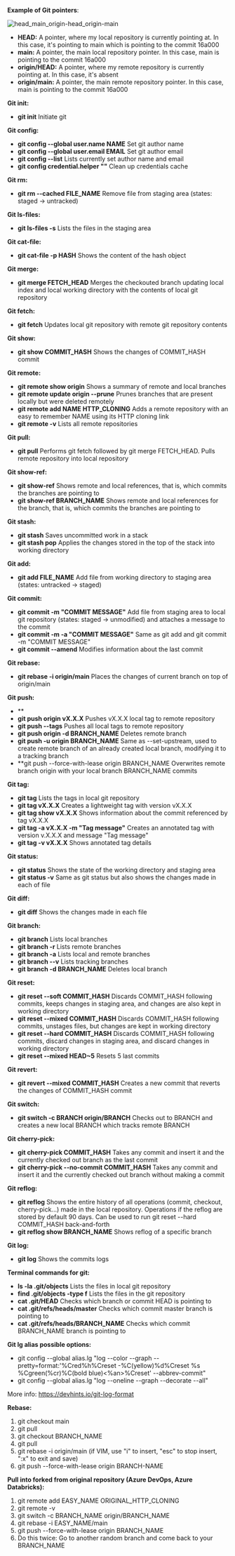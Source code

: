 **Example of Git pointers**:

![head_main_origin-head_origin-main](https://user-images.githubusercontent.com/22715620/212566175-67ba595f-acb8-4719-ba92-00734a0c2a60.png)

- **HEAD:** A pointer, where my local repository is currently pointing at.
In this case, it's pointing to main which is pointing to the commit
16a000
- **main:** A pointer, the main local repository pointer. In this case,
main is pointing to the commit 16a000
- **origin/HEAD:** A pointer, where my remote repository is currently
pointing at. In this case, it's absent
- **origin/main:** A pointer, the main remote repository pointer. In this
case, main is pointing to the commit 16a000

**Git init:**

- **git init** Initiate git

**Git config:**

- **git config \--global user.name NAME** Set git author name
- **git config \--global user.email EMAIL** Set git author email
- **git config \--list** Lists currently set author name and email
- **git config credential.helper ""** Clean up credentials cache

**Git rm:**

- **git rm \--cached FILE_NAME** Remove file from staging area (states: staged -\> untracked)

**Git ls-files:**

- **git ls-files -s** Lists the files in the staging area

**Git cat-file:**

- **git cat-file -p HASH** Shows the content of the hash object

**Git merge:**

- **git merge FETCH_HEAD** Merges the checkouted branch updating local index and local working directory with the contents of local git repository

**Git fetch:**

- **git fetch** Updates local git repository with remote git repository contents

**Git show:**

- **git show COMMIT_HASH** Shows the changes of COMMIT_HASH commit

**Git remote:**

- **git remote show origin** Shows a summary of remote and local branches
- **git remote update origin \--prune** Prunes branches that are present locally but were deleted remotely
- **git remote add NAME HTTP_CLONING** Adds a remote repository with an easy to remember NAME using its HTTP cloning link
- **git remote -v** Lists all remote repositories

**Git pull:**

- **git pull** Performs git fetch followed by git merge FETCH_HEAD. Pulls remote repository into local repository

**Git show-ref:**

- **git show-ref** Shows remote and local references, that is, which commits the branches are pointing to
- **git show-ref BRANCH_NAME** Shows remote and local references for the branch, that is, which commits the branches are pointing to

**Git stash:**

- **git stash** Saves uncommitted work in a stack
- **git stash pop** Applies the changes stored in the top of the stack into working directory

**Git add:**

- **git add FILE_NAME** Add file from working directory to staging area (states: untracked -\> staged)

**Git commit:**

- **git commit -m "COMMIT MESSAGE"** Add file from staging area to local git repository (states: staged -\> unmodified) and attaches a message to the commit
- **git commit -m -a "COMMIT MESSAGE"** Same as git add and git commit -m "COMMIT MESSAGE"
- **git commit \--amend** Modifies information about the last commit

**Git rebase:**

- **git rebase -i origin/main** Places the changes of current branch on top of origin/main

**Git push:**

- **
- **git push origin vX.X.X** Pushes vX.X.X local tag to remote repository
- **git push \--tags** Pushes all local tags to remote repository
- **git push origin -d BRANCH_NAME** Deletes remote branch
- **git push -u origin BRANCH_NAME** Same as \--set-upstream, used to create remote branch of an already created local branch, modifying it to a tracking branch
- **git push --force-with-lease origin BRANCH_NAME Overwrites remote branch origin with your local branch BRANCH_NAME commits 

**Git tag:**

- **git tag** Lists the tags in local git repository
- **git tag vX.X.X** Creates a lightweight tag with version vX.X.X
- **git tag show vX.X.X** Shows information about the commit referenced by tag vX.X.X
- **git tag -a vX.X.X -m \"Tag message\"** Creates an annotated tag with version v.X.X.X and message \"Tag message\"
- **git tag -v vX.X.X** Shows annotated tag details

**Git status:**

- **git status** Shows the state of the working directory and staging area
- **git status -v** Same as git status but also shows the changes made in each of file

**Git diff:**

- **git diff** Shows the changes made in each file

**Git branch:**

- **git branch** Lists local branches
- **git branch -r** Lists remote branches
- **git branch -a** Lists local and remote branches
- **git branch \--v** Lists tracking branches
- **git branch -d BRANCH_NAME** Deletes local branch

**Git reset:**

- **git reset \--soft COMMIT_HASH** Discards COMMIT_HASH following commits, keeps changes in staging area, and changes are also kept in working directory
- **git reset \--mixed COMMIT_HASH** Discards COMMIT_HASH following commits, unstages files, but changes are kept in working directory
- **git reset \--hard COMMIT_HASH** Discards COMMIT_HASH following commits, discard changes in staging area, and discard changes in working directory
- **git reset \--mixed HEAD\~5** Resets 5 last commits

**Git revert:**

- **git revert \--mixed COMMIT_HASH** Creates a new commit that reverts the changes of COMMIT_HASH commit

**Git switch:**

- **git switch -c BRANCH origin/BRANCH** Checks out to BRANCH and creates a new local BRANCH which tracks remote BRANCH

**Git cherry-pick:**

- **git cherry-pick COMMIT_HASH** Takes any commit and insert it and the currently checked out branch as the last commit
- **git cherry-pick --no-commit COMMIT_HASH** Takes any commit and insert it and the currently checked out branch without making a commit

**Git reflog:**

- **git reflog** Shows the entire history of all operations (commit, checkout, cherry-pick...) made in the local repository. Operations if the reflog are stored by default 90 days. Can be used to run git reset --hard COMMIT_HASH back-and-forth
- **git reflog show BRANCH_NAME** Shows reflog of a specific branch

**Git log:**

- **git log** Shows the commits logs

**Terminal commands for git:**
- **ls -la .git/objects** Lists the files in local git repository
- **find .git/objects -type f** Lists the files in the git repository
- **cat .git/HEAD** Checks which branch or commit HEAD is pointing to
- **cat .git/refs/heads/master** Checks which commit master branch is pointing to
- **cat .git/refs/heads/BRANCH_NAME** Checks which commit BRANCH_NAME branch is pointing to

**Git lg alias possible options:**

- git config \--global alias.lg \"log \--color \--graph \--pretty=format:\'%Cred%h%Creset -%C(yellow)%d%Creset %s %Cgreen(%cr)%C(bold blue)\<%an\>%Creset\' \--abbrev-commit\"
- git config \--global alias.lg \"log \--oneline \--graph \--decorate \--all\"

More info: https://devhints.io/git-log-format

**Rebase:**

1. git checkout main
2. git pull
3. git checkout BRANCH_NAME
4. git pull
5. git rebase -i origin/main (if VIM, use \"i\" to insert, \"esc\" to stop insert, \":x\" to exit and save)
6. git push \--force-with-lease origin BRANCH-NAME

**Pull into forked from original repository (Azure DevOps, Azure Databricks):**

1. git remote add EASY_NAME ORIGINAL_HTTP_CLONING
2. git remote -v
3. git switch -c BRANCH_NAME origin/BRANCH_NAME
4. git rebase -i EASY_NAME/main
5. git push \--force-with-lease origin BRANCH_NAME
6. Do this twice: Go to another random branch and come back to your
BRANCH_NAME
